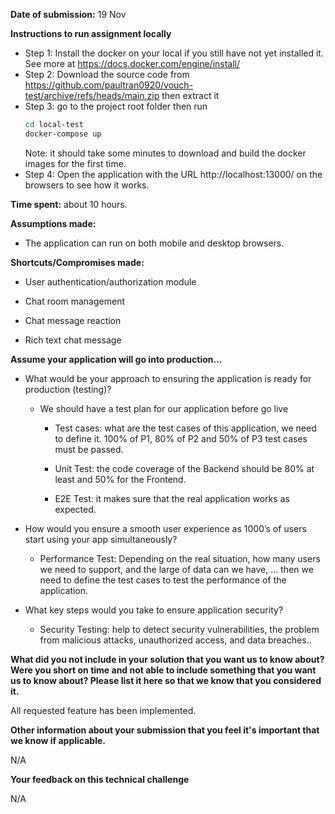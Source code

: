 **Date of submission:** 19 Nov

**Instructions to run assignment locally**

- Step 1: Install the docker on your local if you still have not yet installed it. See more at https://docs.docker.com/engine/install/
- Step 2: Download the source code from https://github.com/paultran0920/vouch-test/archive/refs/heads/main.zip then extract it
- Step 3: go to the project root folder then run
  ```sh
  cd local-test
  docker-compose up
  ```
  Note: it should take some minutes to download and build the docker images for the first time.
- Step 4: Open the application with the URL http://localhost:13000/ on the browsers to see how it works.

**Time spent:** about 10 hours.

**Assumptions made:**
- The application can run on both mobile and desktop browsers.

**Shortcuts/Compromises made:**

- User authentication/authorization module

- Chat room management

- Chat message reaction

- Rich text chat message

**Assume your application will go into production…**

- What would be your approach to ensuring the application is ready for production (testing)?

  * We should have a test plan for our application before go live

    - Test cases: what are the test cases of this application, we need to define it. 100% of P1, 80% of P2 and 50% of P3 test cases must be passed.

    - Unit Test: the code coverage of the Backend should be 80% at least and 50% for the Frontend.

    - E2E Test: it makes sure that the real application works as expected.

- How would you ensure a smooth user experience as 1000’s of users start using your app simultaneously?

  * Performance Test: Depending on the real situation, how many users we need to support, and the large of data can we have, ... then we need to define the test cases to test the performance of the application.

- What key steps would you take to ensure application security?

  * Security Testing: help to detect security vulnerabilities, the problem from malicious attacks, unauthorized access, and data breaches..

**What did you not include in your solution that you want us to know about? Were you short on time and not able to include something that you want us to know about? Please list it here so that we know that you considered it.**

  All requested feature has been implemented.

**Other information about your submission that you feel it's important that we know if applicable.**

N/A

**Your feedback on this technical challenge**

N/A
